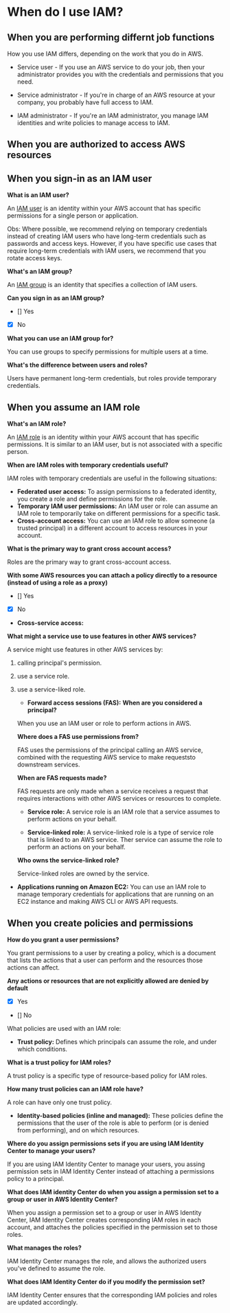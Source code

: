 # When do I use IAM?

## When you are performing differnt job functions

How you use IAM differs, depending on the work that you do in AWS.

* Service user - If you use an AWS service to do your job, then your administrator provides you with the credentials and permissions that you need.

* Service administrator - If you're in charge of an AWS resource at your company, you probably have full access to IAM.

* IAM administrator - If you're an IAM administrator, you manage IAM identities and write policies to manage access to IAM.

## When you are authorized to access AWS resources

## When you sign-in as an IAM user

**What is an IAM user?**

An [IAM user](https://docs.aws.amazon.com/IAM/latest/UserGuide/id_users.html) is an identity within your AWS account that has specific permissions for a single person or application.

Obs: Where possible, we recommend relying on temporary credentials instead of creating IAM users who have long-term credentials such as passwords and access keys. However, if you have specific use cases that require long-term credentials with IAM users, we recommend that you rotate access keys.

**What's an IAM group?**

An [IAM group](https://docs.aws.amazon.com/IAM/latest/UserGuide/id_groups.html) is an identity that specifies a collection of IAM users.

**Can you sign in as an IAM group?**

- [] Yes
- [x] No

**What you can use an IAM group for?**

You can use groups to specify permissions for multiple users at a time.

**What's the difference between users and roles?**

Users have permanent long-term credentials, but roles provide temporary credentials.

## When you assume an IAM role

**What's an IAM role?**

An [IAM role]() is an identity within your AWS account that has specific permissions. It is similar to an IAM user, but is not associated with a specific person.

**When are IAM roles with temporary credentials useful?**

IAM roles with temporary credentials are useful in the following situations:

* **Federated user access:** To assign permissions to a federated identity, you create a role and define permissions for the role.
* **Temporary IAM user permissions:** An IAM user or role can assume an IAM role to temporarily take on different permissions for a specific task.
* **Cross-account access:** You can use an IAM role to allow someone (a trusted principal) in a different account to access resources in your account.

**What is the primary way to grant cross account access?**

Roles are the primary way to grant cross-account access.

**With some AWS resources you can attach a policy directly to a resource (instead of using a role as a proxy)**

- [] Yes
- [x] No

* **Cross-service access:**

**What might a service use to use features in other AWS services?**

A service might use features in other AWS services by:

1. calling principal's permission.
2. use a service role.
3. use a service-liked role.

    * **Forward access sessions (FAS):**
    **When are you considered a principal?**

    When you use an IAM user or role to perform actions in AWS.

    **Where does a FAS use permissions from?**

    FAS uses the permissions of the principal calling an AWS service, combined with the requesting AWS service to make requeststo downstream services.

    **When are FAS requests made?**

    FAS requests are only made when a service receives a request that requires interactions with other AWS services or resources to complete.

    * **Service role:** A service role is an IAM  role that a service assumes to perform actions on your behalf.

    * **Service-linked role:** A service-linked role is a type of service role that is linked to an AWS service. Ther service can assume the role to perform an actions on your behalf.

    **Who owns the service-linked role?**

    Service-linked roles are owned by the service.

* **Applications running on Amazon EC2:** You can use an IAM role to manage temporary credentials for applications that are running on an EC2 instance and making AWS CLI or AWS API requests.

## When you create policies and permissions

**How do you grant a user permissions?**

You grant permissions to a user by creating a policy, which is a document that lists the actions that a user can perform and the resources those actions can affect.

**Any actions or resources that are not explicitly allowed are denied by default**

- [x] Yes
- [] No

What policies are used with an IAM role:

* **Trust policy:** Defines which principals can assume the role, and under which conditions.

**What is a trust policy for IAM roles?**

A trust policy is a specific type of resource-based policy for IAM roles.

**How many trust policies can an IAM role have?**

A role can have only one trust policy.

* **Identity-based policies (inline and managed):** These policies define the permissions that the user of the role is able to perform (or is denied from performing), and on which resources.

**Where do you assign permissions sets if you are using IAM Identity Center to manage your users?**

If you are using IAM Identity Center to manage your users, you assing permission sets in IAM Identity Center instead of attaching a permissions policy to a principal.

**What does IAM identity Center do when you assign a permission set to a group or user in AWS Identity Center?**

When you assign a permission set to a group or user in AWS Identity Center, IAM Identity Center creates corresponding IAM roles in each account, and attaches the policies specified in the permission set to those roles.

**What manages the roles?**

IAM Identity Center manages the role, and allows the authorized users you've defined to assume the role.

**What does IAM Identity Center do if you modify the permission set?**

IAM Identity Center ensures that the corresponding IAM policies and roles are updated accordingly.

